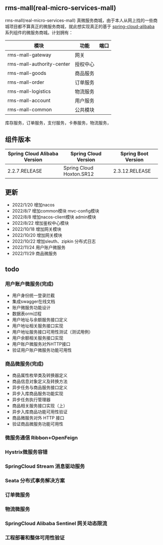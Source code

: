 ## rms-mall(real-micro-services-mall) 

rms-mall(real-micro-services-mall) 真微服务商城，由于本人从网上找的一些商城项目都不算真正的微服务商城，就此想实现真正的基于
[spring-cloud-alibaba](https://github.com/alibaba/spring-cloud-alibaba/wiki/%E7%89%88%E6%9C%AC%E8%AF%B4%E6%98%8E)
系列组件的微服务商城。计划拥有：

|   模块   |   功能  |  	端口    |
| ---- | ---- | ---- |
|   rms-mall-gateway   |   网关   |      |
|   rms-mall-authority-center   |   授权中心   |      |
|   rms-mall-goods   |   商品服务   |      |
|   rms-mall-order   |   订单服务   |      |
|   rms-mall-logistics   |   物流服务   |      |
|   rms-mall-account   |   用户服务   |      |
|   rms-mall-common   |   公共模块   |      |



库存服务，订单服务，支付服务，卡券服务，物流服务，

## 组件版本
|   Spring Cloud Alibaba Version   |    Spring Cloud Version  |  	Spring Boot Version    |
| ---- | ---- | ---- |
|   2.2.7.RELEASE   |   Spring Cloud Hoxton.SR12   |   2.3.12.RELEASE   |

## 更新

- 2022/1/20 增加nacos
- 2022/8/7 增加common模块 mvc-config模块
- 2022/8/8 增加nacos-client模块 admin模块
- 2022/8/22 增加鉴权中心模块
- 2022/10/18 增加网关模块
- 2022/10/20 增加网关模块
- 2022/10/22 增加sleuth、zipkin 分布式日志
- 2022/11/24 用户账户微服务
- 2022/11/29 商品微服务

## todo

### 用户账户微服务(完成)

- 用户身份统一登录拦截
- 集成swagger在线文档
- 账户微服务功能设计
- 数据表orm过程
- 用户地址与余额服务接口定义
- 用户地址相关服务接口实现
- 用户地址服务接口可用性测试（测试用例）
- 用户余额相关服务接口实现
- 用户账户微服务对外HTTP接口
- 验证用户账户微服务功能可用性

### 商品微服务(完成)

- 商品属性枚举类及转换器定义
- 商品信息对象定义及转换方法
- 异步任务与商品服务接口定义
- 异步入库商品服务功能实现
- 异步任务执行管理器
- 商品相关服务接口实现（上）
- 异步入库商品功能可用性验证
- 商品微服务对外 HTTP 接口
- 验证商品微服务功能可用性

### 微服务通信 Ribbon+OpenFeign

### Hystrix微服务容错

### SpringCloud Stream 消息驱动服务

### Seata 分布式事务解决方案

### 订单微服务

### 物流微服务

### SpringCloud Alibaba Sentinel 网关动态限流

### 工程部署和整体可用性验证